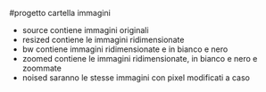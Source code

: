 #progetto
cartella immagini
* source contiene immagini originali
* resized contiene le immagini ridimensionate
* bw contiene immagini ridimensionate e in bianco e nero
* zoomed contiene le immagini ridimensionate, in bianco e nero e zoommate
* noised saranno le stesse immagini con pixel modificati a caso
  
